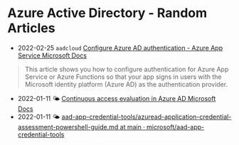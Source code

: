 # Azure Active Directory - Random Articles

- 2022-02-25 `aadcloud` [Configure Azure AD authentication - Azure App Service Microsoft Docs](https://docs.microsoft.com/en-us/azure/app-service/configure-authentication-provider-aad)
> This article shows you how to configure authentication for Azure App Service or Azure Functions so that your app signs in users with the Microsoft identity platform (Azure AD) as the authentication provider.
- 2022-01-11 🌤️ [Continuous access evaluation in Azure AD   Microsoft Docs](https://docs.microsoft.com/en-us/azure/active-directory/conditional-access/concept-continuous-access-evaluation#enable-or-disable-cae)
-  2022-01-11 🌤️ [aad-app-credential-tools/azuread-application-credential-assessment-powershell-guide.md at main · microsoft/aad-app-credential-tools](https://github.com/microsoft/aad-app-credential-tools/blob/main/azuread/azuread-application-credential-assessment-powershell-guide.md)